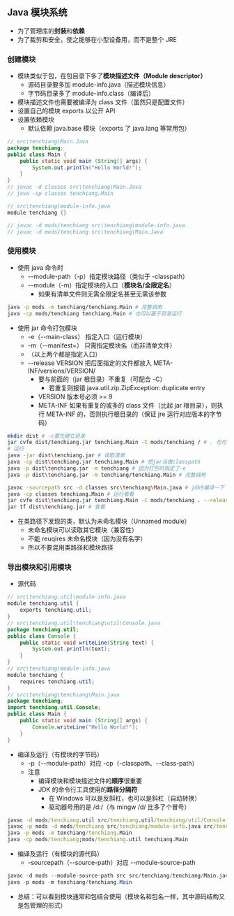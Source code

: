 ## Java 模块系统

* 为了管理库的**封装**和**依赖**
* 为了裁剪和安全，使之能够在小型设备用，而不是整个 JRE

### 创建模块

* 模块类似于包，在包目录下多了**模块描述文件（Module descriptor）**
  * 源码目录要多加 module-info.java（描述模块信息）
  * 字节码目录多了 module-info.class（编译后）
* 模块描述文件也需要被编译为 class 文件（虽然只是配置文件）
* 设置自己的模块 exports 以公开 API
* 设置依赖模块
  * 默认依赖 java.base 模块（exports 了 java.lang 等常用包）

```java
// src\tenchiang\Main.Java
package tenchiang;
public class Main {
    public static void main (String[] args) {
        System.out.println("Hello World!");
    }
}
// javac -d classes src\tenchiang\Main.Java
// java -cp classes tenchiang.Main

// src\tenchiang\module-info.java
module tenchiang {}

// javac -d mods/tenchiang src\tenchiang\module-info.java
// javac -d mods/tenchiang src\tenchiang\Main.Java
```

### 使用模块

* 使用 java 命令时
  * --module-path（-p）指定模块路径（类似于 -classpath）
  * --module（-m）指定模块的入口（**模块名/全限定名**）
    * 如果有清单文件则无需全限定名甚至无需该参数

```sh
java -p mods -m tenchiang/tenchiang.Main # 完整调用
java -cp mods/tenchiang tenchiang.Main # 也可以基于目录运行
```

* 使用 jar 命令打包模块
  * -e（--main-class） 指定入口（运行模块）
  * -m（--manifest=） 只需指定模块名（而非清单文件）
  * （以上两个都是指定入口）
  * --release VERSION 把后面指定的文件都放入 META-INF/versions/VERSION/
    * 要与前面的（jar 根目录）不重复（可配合 -C）
      * 若重复则报错 java.util.zip.ZipException: duplicate entry
    * VERSION 版本号必须 >= 9
    * META-INF 如果有重复的或多的 class 文件（比起 jar 根目录），则执行 META-INF 的，否则执行根目录的（保证 jre 运行对应版本的字节码）


```sh
mkdir dist # -c要先建立目录
jar cvfe dist/tenchiang.jar tenchiang.Main -C mods/tenchiang / # . 也可以
# 运行
java -jar dist\tenchiang.jar # 读取清单
java -cp dist\tenchiang.jar tenchiang.Main # 把jar当做classpath
java -p dist\tenchiang.jar -m tenchiang # 因为打包时指定了-e
java -p dist\tenchiang.jar -m tenchiang/tenchiang.Main # 完整调用

javac -sourcepath src -d classes src\tenchiang\Main.java # jdk9编译一下
java -cp classes tenchiang.Main # 运行看看
jar cvfe dist\tenchiang.jar tenchiang.Main -C mods/tenchiang . --release 9 classes . # 打包
jar tf dist\tenchiang.jar # 查看
```

* 在类路径下发现的类，默认为未命名模块（Unnamed module）
  * 未命名模块可以读取其它模块（兼容性）
  * 不能 reuqires 未命名模块（因为没有名字）
  * 所以不要混用类路径和模块路径

### 导出模块和引用模块

* 源代码

```java
// src\tenchiang.util\module-info.java
module tenchiang.util {
    exports tenchiang.util;
}
// src\tenchiang.util\tenchiang\util\Console.java
package tenchiang.util;
public class Console {
    public static void writeLine(String text) {
        System.out.println(text);
    }
}
// src\tenchiang\module-info.java
module tenchiang {
    requires tenchiang.util;
}
// src\tenchiang\tenchiang\Main.java
package tenchiang;
import tenchiang.util.Console;
public class Main {
    public static void main (String[] args) {
        Console.writeLine("Hello World!");
    }
}
```

* 编译及运行（有模块的字节码）
  * -p（--module-path）对应 -cp（-classpath、--class-path）
  * 注意
    * 编译模块和模块描述文件的**顺序**很重要
    * JDK 的命令行工具使用的**路径分隔符**
      * 在 Windows 可以是反斜杠，也可以是斜杠（自动转换）
      * 驱动器号用的是 /d:/（与 mingw /d/ 比多了个冒号）

```cmd
javac -d mods/tenchiang.util src/tenchiang.util/tenchiang/util/Console.java src/tenchiang.util//module-info.java
javac -p mods -d mods/tenchiang src/tenchiang/module-info.java src/tenchiang/tenchiang/Main.java
java -p mods -m tenchiang/tenchiang.Main
java -cp mods/tenchiang;mods/tenchiang.util tenchiang.Main
```

* 编译及运行（有模块的源代码）
  * -sourcepath（--source-path）对应 --module-source-path

```java
javac -d mods --module-source-path src src/tenchiang/tenchiang/Main.java
java -p mods -m tenchiang/tenchiang.Main
```

* 总结：可以看到模块通常和包结合使用（模块名和包名一样，其中源码结构又是包管理的形式）